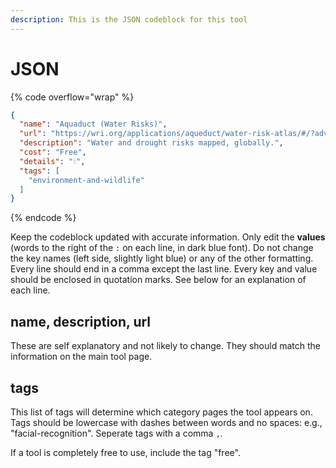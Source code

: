 ```yaml
---
description: This is the JSON codeblock for this tool
---
```


# JSON

{% code overflow="wrap" %}
```json
{
  "name": "Aquaduct (Water Risks)",
  "url": "https://wri.org/applications/aqueduct/water-risk-atlas/#/?advanced=false\\&basemap=hydro\\&indicator=bwd\\_cat\\&lat=40.979898069620155\\&lng=13.293457031250002\\&mapMode=view\\&month=1\\&opacity=0.5\\&ponderation=DEF\\&predefined=false\\&projection=absolute\\&scenario=optimistic\\&scope=baseline\\&timeScale=annual\\&year=baseline\\&zoom=5",
  "description": "Water and drought risks mapped, globally.",
  "cost": "Free",
  "details": "💧",
  "tags": [
    "environment-and-wildlife"
  ]
}
```
{% endcode %}

Keep the codeblock updated with accurate information. Only edit the **values** (words to the right of the `:` on each line, in dark blue font). Do not change the key names (left side, slightly light blue) or any of the other formatting. Every line should end in a comma except the last line. Every key and value should be enclosed in quotation marks. See below for an explanation of each line.&#x20;

## name, description, url

These are self explanatory and not likely to change. They should match the information on the main tool page.

## tags

This list of tags will determine which category pages the tool appears on. Tags should be lowercase with dashes between words and no spaces: e.g., "facial-recognition". Seperate tags with a comma `,`.

If a tool is completely free to use, include the tag "free".

